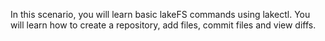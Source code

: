 In this scenario, you will learn basic lakeFS commands using lakectl.
You will learn how to create a repository, add files, commit files and view diffs.


